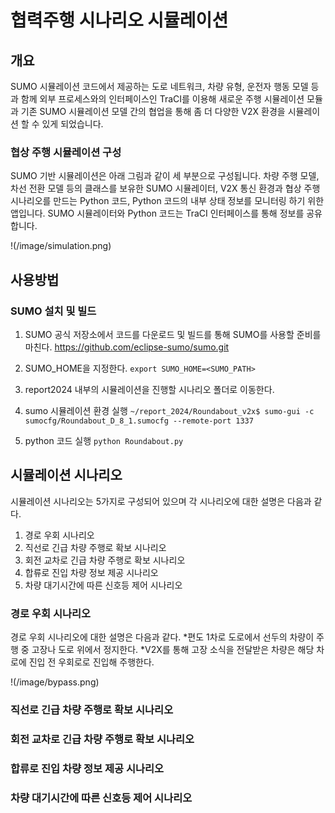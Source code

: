 # 협력주행 시나리오 시뮬레이션

## 개요
SUMO 시뮬레이션 코드에서 제공하는 도로 네트워크, 차량 유형, 운전자 행동 모델 등과 함께 외부 프로세스와의 인터페이스인 TraCI를 이용해 새로운 주행 시뮬레이션 모듈과 기존 SUMO 시뮬레이션 모델 간의 협업을 통해 좀 더 다양한 V2X 환경을 시뮬레이션 할 수 있게 되었습니다.

### 협상 주행 시뮬레이션 구성
SUMO 기반 시뮬레이션은 아래 그림과 같이 세 부분으로 구성됩니다. 차량 주행 모델, 차선 전환 모델 등의 클래스를 보유한 SUMO 시뮬레이터, V2X 통신 환경과 협상 주행 시나리오를 만드는 Python 코드, Python 코드의 내부 상태 정보를 모니터링 하기 위한 앱입니다. SUMO 시뮬레이터와 Python 코드는 TraCI 인터페이스를 통해 정보를 공유합니다.

!(/image/simulation.png)


## 사용방법

### SUMO 설치 및 빌드

1. SUMO 공식 저장소에서 코드를 다운로드 및 빌드를 통해 SUMO를 사용할 준비를 마친다.
    https://github.com/eclipse-sumo/sumo.git

2. SUMO_HOME을 지정한다.
    `export SUMO_HOME=<SUMO_PATH>`

3. report2024 내부의 시뮬레이션을 진행할 시나리오 폴더로 이동한다.
4. sumo 시뮬레이션 환경 실행
    `~/report_2024/Roundabout_v2x$ sumo-gui -c sumocfg/Roundabout_D_8_1.sumocfg --remote-port 1337`
5. python 코드 실행
    `python Roundabout.py`




## 시뮬레이션 시나리오
시뮬레이션 시나리오는 5가지로 구성되어 있으며 각 시나리오에 대한 설명은 다음과 같다.
1. 경로 우회 시나리오
2. 직선로 긴급 차량 주행로 확보 시나리오
3. 회전 교차로 긴급 차량 주행로 확보 시나리오
4. 합류로 진입 차량 정보 제공 시나리오
5. 차량 대기시간에 따른 신호등 제어 시나리오

### 경로 우회 시나리오
경로 우회 시나리오에 대한 설명은 다음과 같다.
*편도 1차로 도로에서 선두의 차량이 주행 중 고장나 도로 위에서 정지한다.
*V2X를 통해 고장 소식을 전달받은 차량은 해당 차로에 진입 전 우회로로 진입해 주행한다.

!(/image/bypass.png)



### 직선로 긴급 차량 주행로 확보 시나리오

### 회전 교차로 긴급 차량 주행로 확보 시나리오


### 합류로 진입 차량 정보 제공 시나리오

### 차량 대기시간에 따른 신호등 제어 시나리오

